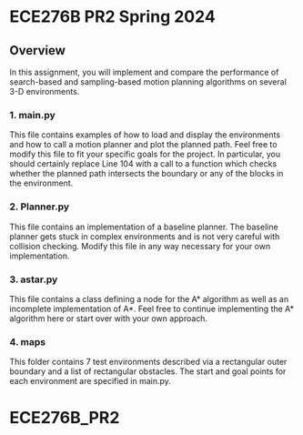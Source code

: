 # ECE276B PR2 Spring 2024

## Overview
In this assignment, you will implement and compare the performance of search-based and sampling-based motion planning algorithms on several 3-D environments.

### 1. main.py
This file contains examples of how to load and display the environments and how to call a motion planner and plot the planned path. Feel free to modify this file to fit your specific goals for the project. In particular, you should certainly replace Line 104 with a call to a function which checks whether the planned path intersects the boundary or any of the blocks in the environment.

### 2. Planner.py
This file contains an implementation of a baseline planner. The baseline planner gets stuck in complex environments and is not very careful with collision checking. Modify this file in any way necessary for your own implementation.

### 3. astar.py
This file contains a class defining a node for the A* algorithm as well as an incomplete implementation of A*. Feel free to continue implementing the A* algorithm here or start over with your own approach.

### 4. maps
This folder contains 7 test environments described via a rectangular outer boundary and a list of rectangular obstacles. The start and goal points for each environment are specified in main.py.



# ECE276B_PR2
